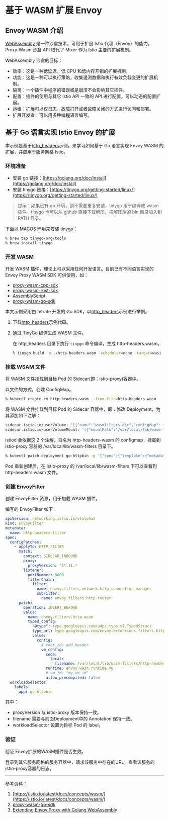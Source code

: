 # 基于 WASM 扩展 Envoy

## Envoy WASM 介绍

[WebAssembly](http://webassembly.org.cn/) 是一种沙盒技术，可用于扩展 Istio 代理（Envoy）的能力。Proxy-Wasm 沙盒 API 取代了 Mixer 作为 Istio 主要的扩展机制。

WebAssembly 沙盒的目标：

- 效率：这是一种低延迟，低 CPU 和低内存开销的扩展机制。
- 功能：这是一种可以执行策略，收集遥测数据和执行有效负载变更的扩展机制。
- 隔离：一个插件中程序的错误或是崩溃不会影响其它插件。
- 配置：插件的使用与其它 Istio API 一致的 API 进行配置，可以动态的配置扩展。
- 运维：扩展可以仅日志，故障打开或者故障关闭的方式进行访问和部署。
- 扩展开发者：可以用多种编程语言编写。

## 基于 Go 语言实现 Istio Envoy 的扩展

本示例是基于[http_headers](https://github.com/tetratelabs/proxy-wasm-go-sdk/tree/main/examples/http_headers)示例，来学习如何基于 Go 语言实现 Envoy WASM 的扩展，并应用于服务网格 Istio。

### 环境准备

- 安装 go
  链接：[https://golang.org/doc/install](https://golang.org/doc/install)
- 安装 tinygo
  链接：[https://tinygo.org/getting-started/linux/](https://tinygo.org/getting-started/linux/)

> 提示：如果已有 go 环境，则不需要重复安装，tinygo 用于编译成 wasm 插件。tinygo 也可以从 github 直接下载解压，把解压后的 bin 目录加入到 PATH 目录。

下面以 MACOS 环境来安装 tinygo：

```sh
% brew tap tinygo-org/tools
% brew install tinygo
```

### 开发 WASM

开发 WASM 插件，理论上可以采用任何开发语言。目前已有不同语言实现的 Envoy Proxy WASM SDK 可供使用，如：

- [proxy-wasm-cpp-sdk](https://github.com/proxy-wasm/proxy-wasm-cpp-sdk)
- [proxy-wasm-rust-sdk](https://github.com/proxy-wasm/proxy-wasm-rust-sdk)
- [AssemblyScript](https://github.com/solo-io/proxy-runtime)
- [proxy-wasm-go-sdk](https://github.com/tetratelabs/proxy-wasm-go-sdk)

本文示例采用由 tetrate 开发的 Go SDK，以[http_headers](https://github.com/tetratelabs/proxy-wasm-go-sdk/tree/main/examples/http_headers)示例进行举例。

1. 下载[http_headers](https://github.com/tetratelabs/proxy-wasm-go-sdk/tree/main/examples/http_headers)示例代码。
2. 通过 TinyGo 编译生成 WASM 文件。

   在 http_headers 目录下执行 `tinygo` 命令编译，生成 http-headers.wasm。

   ```sh
   % tinygo build -o ./http-headers.wasm -scheduler=none -target=wasi ./main.go
   ```

### 挂载 WSAM 文件

将 WASM 文件挂载到目标 Pod 的 Sidecar(即：istio-proxy)容器中。

以文件的方式，创建 ConfigMap。

```sh
% kubectl create cm http-headers-wasm --from-file=http-headers.wasm
```

将 WASM 文件挂载到目标 Pod 的 Sidecar 容器中，即：修改 Deployment，为其添加如下注解：

```sh
sidecar.istio.io/userVolume: '[{"name":"wasmfilters-dir","configMap": {"name": "http-headers-wasm"}}]'
sidecar.istio.io/userVolumeMount: '[{"mountPath":"/var/local/lib/wasm-filters","name":"wasmfilters-dir"}]'
```

istiod 会依据这 2 个注解，将名为 http-headers-wasm 的 configmap，挂载到 istio-proxy 容器的 /var/local/lib/wasm-filters 目录下。

```sh
% kubectl patch deployment go-httpbin -p '{"spec":{"template":{"metadata":{"annotations":{"sidecar.istio.io/userVolume":"[{\"name\":\"wasmfilters-dir\",\"configMap\": {\"name\": \"http-headers-wasm\"}}]","sidecar.istio.io/userVolumeMount":"[{\"mountPath\":\"/var/local/lib/wasm-filters\",\"name\":\"wasmfilters-dir\"}]"}}}}}'
```

Pod 重新创建后，在 istio-proxy 的 /var/local/lib/wasm-filters 下可以查看到 http-headers.wasm 文件。

### 创建 EnvoyFilter

创建 EnvoyFilter 资源，用于加载 WASM 插件。

编写的 EnvoyFilter 如下：

```yaml
apiVersion: networking.istio.io/v1alpha3
kind: EnvoyFilter
metadata:
  name: http-headers-filter
spec:
  configPatches:
    - applyTo: HTTP_FILTER
      match:
        context: SIDECAR_INBOUND
        proxy:
          proxyVersion: ^1\.11.*
        listener:
          portNumber: 8080
          filterChain:
            filter:
              name: envoy.filters.network.http_connection_manager
              subFilter:
                name: envoy.filters.http.router
      patch:
        operation: INSERT_BEFORE
        value:
          name: envoy.filters.http.wasm
          typed_config:
            "@type": type.googleapis.com/udpa.type.v1.TypedStruct
            type_url: type.googleapis.com/envoy.extensions.filters.http.wasm.v3.Wasm
            value:
              config:
                # root_id: add_header
                vm_config:
                  code:
                    local:
                      filename: /var/local/lib/wasm-filters/http-headers.wasm
                  runtime: envoy.wasm.runtime.v8
                  # vm_id: "my_vm_id"
                  allow_precompiled: false
  workloadSelector:
    labels:
      app: go-httpbin
```

其中：

- proxyVersion 与 istio-proxy 版本保持一致。
- filename 需要与前面Deployment中的 Annotation 保持一致。
- workloadSelector 设置为目标 Pod 的 label。

### 验证

验证 Envoy扩展的WASM插件是否生效。

登录到其它服务网格的服务容器中，请求该服务中存在的URL，查看该服务的istio-proxy容器的日志。

---

参考资料：

1. [https://istio.io/latest/docs/concepts/wasm/](https://istio.io/latest/docs/concepts/wasm/)
2. [proxy-wasm-go-sdk](https://github.com/tetratelabs/proxy-wasm-go-sdk/)
3. [Extending Envoy Proxy with Golang WebAssembly](https://tufin.medium.com/extending-envoy-proxy-with-golang-webassembly-e51202809ba6)
